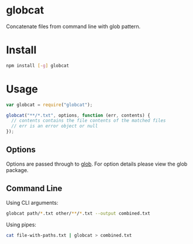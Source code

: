 # globcat

Concatenate files from command line with glob pattern.

# Install

```sh
npm install [-g] globcat
```

# Usage

```javascript
var globcat = require("globcat");

globcat("**/*.txt", options, function (err, contents) {
  // contents contains the file contents of the matched files
  // err is an error object or null
});
```

## Options

Options are passed through to [glob][glob]. For option details please
view the glob package.

[glob]: https://www.npmjs.com/package/glob

## Command Line

Using CLI arguments:

```sh
globcat path/*.txt other/**/*.txt --output combined.txt
```

Using pipes:

```sh
cat file-with-paths.txt | globcat > combined.txt
```
